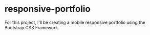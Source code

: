 # responsive-portfolio

For this project, I'll be creating a mobile responsive portfolio using the Bootstrap CSS Framework.